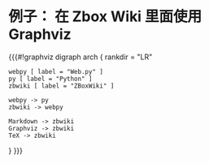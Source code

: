 # 例子： 在 Zbox Wiki 里面使用 Graphviz

{{{#!graphviz
digraph arch {
    rankdir = "LR"

    webpy [ label = "Web.py" ]
    py [ label = "Python" ]
    zbwiki [ label = "ZBoxWiki" ]

    webpy -> py
    zbwiki -> webpy

    Markdown -> zbwiki
    Graphviz -> zbwiki
    TeX -> zbwiki
}
}}}
